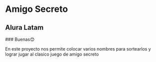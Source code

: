 <h1>Amigo Secreto</h1>
<h2>Alura Latam</h2>
### Buenas😊

En este proyecto nos permite colocar varios nombres para sortearlos y lograr jugar al clasico juego de amigo secreto
